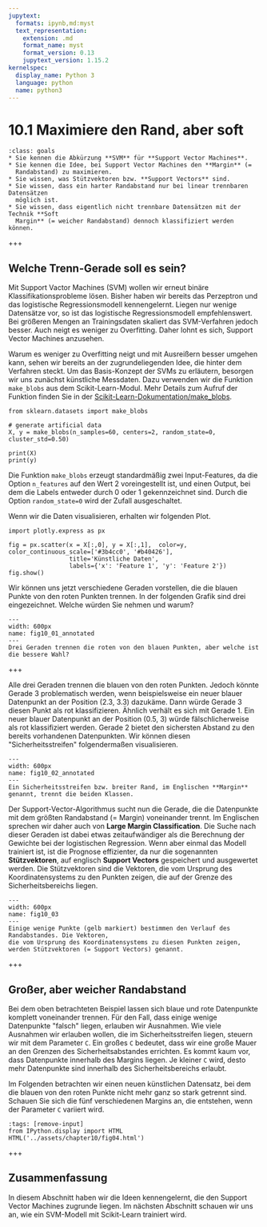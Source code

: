 ```yaml
---
jupytext:
  formats: ipynb,md:myst
  text_representation:
    extension: .md
    format_name: myst
    format_version: 0.13
    jupytext_version: 1.15.2
kernelspec:
  display_name: Python 3
  language: python
  name: python3
---
```


# 10.1 Maximiere den Rand, aber soft

```{admonition} Lernziele
:class: goals
* Sie kennen die Abkürzung **SVM** für **Support Vector Machines**.
* Sie kennen die Idee, bei Support Vector Machines den **Margin** (=
  Randabstand) zu maximieren.
* Sie wissen, was Stützvektoren bzw. **Support Vectors** sind.
* Sie wissen, dass ein harter Randabstand nur bei linear trennbaren Datensätzen
  möglich ist.
* Sie wissen, dass eigentlich nicht trennbare Datensätzen mit der Technik **Soft
  Margin** (= weicher Randabstand) dennoch klassifiziert werden können.
```

+++

## Welche Trenn-Gerade soll es sein?

Mit Support Vactor Machines (SVM) wollen wir erneut binäre
Klassifikationsprobleme lösen. Bisher haben wir bereits das Perzeptron und das
logistische Regressionsmodell kennengelernt. Liegen nur wenige Datensätze vor,
so ist das logistische Regressionsmodell empfehlenswert. Bei größeren Mengen an
Trainingsdaten skaliert das SVM-Verfahren jedoch besser. Auch neigt es weniger
zu Overfitting. Daher lohnt es sich, Support Vector Machines anzusehen.

Warum es weniger zu Overfitting neigt und mit Ausreißern besser umgehen kann,
sehen wir bereits an der zugrundeliegenden Idee, die hinter dem Verfahren
steckt. Um das Basis-Konzept der SVMs zu erläutern, besorgen wir uns zunächst
künstliche Messdaten. Dazu verwenden wir die Funktion `make_blobs` aus dem
Scikit-Learn-Modul. Mehr Details zum Aufruf der Funktion finden Sie in der
[Scikit-Learn-Dokumentation/make_blobs](https://scikit-learn.org/stable/modules/generated/sklearn.datasets.make_blobs.html?highlight=make+blobs#sklearn.datasets.make_blobs).

```{code-cell} ipython3
from sklearn.datasets import make_blobs

# generate artificial data
X, y = make_blobs(n_samples=60, centers=2, random_state=0, cluster_std=0.50)

print(X)
print(y)
```

Die Funktion `make_blobs` erzeugt standardmäßig zwei Input-Features, da die
Option `n_features` auf den Wert 2 voreingestellt ist, und einen Output, bei dem
die Labels entweder durch 0 oder 1 gekennzeichnet sind. Durch die Option
`random_state=0` wird der Zufall ausgeschaltet.

Wenn wir die Daten visualisieren, erhalten wir folgenden Plot.

```{code-cell} ipython3
import plotly.express as px

fig = px.scatter(x = X[:,0], y = X[:,1],  color=y, color_continuous_scale=['#3b4cc0', '#b40426'],
                 title='Künstliche Daten',
                 labels={'x': 'Feature 1', 'y': 'Feature 2'})
fig.show()
```

Wir können uns jetzt verschiedene Geraden vorstellen, die die blauen Punkte von
den roten Punkten trennen. In der folgenden Grafik sind drei eingezeichnet.
Welche würden Sie nehmen und warum?


```{figure} pics/fig10_01_annotated.pdf
---
width: 600px
name: fig10_01_annotated
---
Drei Geraden trennen die roten von den blauen Punkten, aber welche ist die bessere Wahl?
```

+++

Alle drei Geraden trennen die blauen von den roten Punkten. Jedoch könnte Gerade
3 problematisch werden, wenn beispielsweise ein neuer blauer Datenpunkt an der
Position (2.3, 3.3) dazukäme. Dann würde Gerade 3 diesen Punkt als rot
klassifizieren. Ähnlich verhält es sich mit Gerade 1. Ein neuer blauer
Datenpunkt an der Position (0.5, 3) würde fälschlicherweise als rot
klassifiziert werden. Gerade 2 bietet den sichersten Abstand zu den bereits
vorhandenen Datenpunkten. Wir können diesen "Sicherheitsstreifen" folgendermaßen
visualisieren.


```{figure} pics/fig10_02_annotated.pdf
---
width: 600px
name: fig10_02_annotated
---
Ein Sicherheitsstreifen bzw. breiter Rand, im Englischen **Margin** genannt, trennt die beiden Klassen. 
```

Der Support-Vector-Algorithmus sucht nun die Gerade, die die Datenpunkte mit dem
größten Randabstand (= Margin) voneinander trennt. Im Englischen sprechen wir
daher auch von **Large Margin Classification**. Die Suche nach dieser Geraden
ist dabei etwas zeitaufwändiger als die Berechnung der Gewichte bei der
logistischen Regression. Wenn aber einmal das Modell trainiert ist, ist die
Prognose effizienter, da nur die sogenannten **Stützvektoren**, auf englisch
**Support Vectors** gespeichert und ausgewertet werden. Die Stützvektoren sind
die Vektoren, die vom Ursprung des Koordinatensystems zu den Punkten zeigen, die
auf der Grenze des Sicherheitsbereichs liegen.  

```{figure} pics/fig10_03.pdf
---
width: 600px
name: fig10_03
---
Einige wenige Punkte (gelb markiert) bestimmen den Verlauf des Randabstandes. Die Vektoren, 
die vom Ursprung des Koordinatensystems zu diesen Punkten zeigen, werden Stützvektoren (= Support Vectors) genannt.
```

+++

## Großer, aber weicher Randabstand

Bei dem oben betrachteten Beispiel lassen sich blaue und rote Datenpunkte
komplett voneinander trennen. Für den Fall, dass einige wenige Datenpunkte
"falsch" liegen, erlauben wir Ausnahmen. Wie viele Ausnahmen wir erlauben
wollen, die im Sicherheitsstreifen liegen, steuern wir mit dem Parameter `C`.
Ein großes `C` bedeutet, dass wir eine große Mauer an den Grenzen des
Sicherheitsabstandes errichten. Es kommt kaum vor, dass Datenpunkte innerhalb
des Margins liegen. Je kleiner `C` wird, desto mehr Datenpunkte sind innerhalb
des Sicherheitsbereichs erlaubt. 

Im Folgenden betrachten wir einen neuen künstlichen Datensatz, bei dem die
blauen von den roten Punkte nicht mehr ganz so stark getrennt sind. Schauen Sie
sich die fünf verschiedenen Margins an, die entstehen, wenn der Parameter `C`
variiert wird. 

```{code-cell} ipython3
:tags: [remove-input]
from IPython.display import HTML
HTML('../assets/chapter10/fig04.html')
```

+++

## Zusammenfassung

In diesem Abschnitt haben wir die Ideen kennengelernt, die den Support Vector
Machines zugrunde liegen. Im nächsten Abschnitt schauen wir uns an, wie ein
SVM-Modell mit Scikit-Learn trainiert wird.
